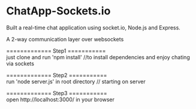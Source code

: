 # ChatApp-Sockets.io

Built a real-time chat application using socket.io, Node.js and Express.

A 2-way communication layer over websockets 

============= Step1  ===========                                                          
just clone and run 'npm install'     //to install dependencies and enjoy chating via sockets 

============= Step2  ===========                                                            
run 'node server.js' in root directory  // starting on server

============= Step3  ===========                                                               
open http://localhost:3000/ in your browser
